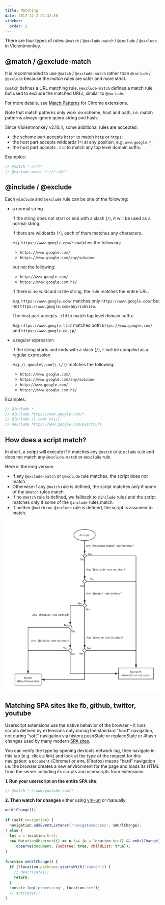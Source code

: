 ```yaml
---
title: Matching
date: 2017-12-2 22:32:50
sidebar:
  order: 2
---
```


There are four types of rules: `@match` / `@exclude-match` / `@include` / `@exclude` in Violentmonkey.

@match / @exclude-match
---

It is recommended to use `@match` / `@exclude-match` rather than `@include` / `@exclude` because the *match* rules are safer and more strict.

`@match` defines a URL matching rule. `@exclude-match` defines a match rule but used to exclude the matched URLs, similar to `@exclude`.

For more details, see [Match Patterns](https://developer.chrome.com/extensions/match_patterns) for Chrome extensions.

Note that match patterns only work on scheme, host and path, i.e. match patterns always ignore query string and hash.

Since Violentmonkey v2.10.4, some additional rules are accepted:

- the scheme part accepts `http*` to match `http` or `https`;
- the host part accepts wildcards (`*`) at any position, e.g. `www.google.*`;
- the host part accepts `.tld` to match any top level domain suffix.

Examples:

```js
// @match *://*/*
// @exclude-match *://*.tk/*
```

@include / @exclude
---

Each `@include` and `@exclude` rule can be one of the following:

- a normal string

  If the string does not start or end with a slash (`/`), it will be used as a normal string.

  If there are wildcards (`*`), each of them matches any characters.

  e.g. `https://www.google.com/*` matches the following:
  - `https://www.google.com/`
  - `https://www.google.com/any/subview`

  but not the following:
  - `http://www.google.com/`
  - `https://www.google.com.hk/`

  If there is no wildcard in the string, the rule matches the entire URL.

  e.g. `https://www.google.com/` matches only `https://www.google.com/` but not `https://www.google.com/any/subview`.

  The host part accepts `.tld` to match top level domain suffix.

  e.g. `https://www.google.tld/` matches both `https://www.google.com/` and `https://www.google.co.jp/`.

- a regular expression

  If the string starts and ends with a slash (`/`), it will be compiled as a regular expression.

  e.g. `/\.google\.com[\.\/]/` matches the following:
  - `https://www.google.com/`,
  - `https://www.google.com/any/subview`
  - `http://www.google.com/`
  - `https://www.google.com.hk/`

Examples:

```js
// @include *
// @include https://www.google.com/*
// @include /\.com\.hk\//
// @exclude https://www.google.com/exact/url
```

How does a script match?
---

In short, a script will execute if it matches any `@match` or `@include` rule and does not match any `@exclude-match` or `@exclude` rule.

Here is the long version:

- If any `@exclude-match` or `@exclude` rule matches, the script does not match.
- Otherwise if any `@match` rule is defined, the script matches only if some of the `@match` rules match.
- If no `@match` rule is defined, we fallback to `@include` rules and the script matches only if some of the `@include` rules match.
- If neither `@match` nor `@include` rule is defined, the script is assumed to match.

![match.png](match.png)

Matching SPA sites like fb, github, twitter, youtube
---

Userscript extensions use the native behavior of the browser - it runs scripts defined by extensions only during the standard "hard" navigation, not during "soft" navigation via history.pushState or replaceState or #hash changes used by many modern [SPA sites](https://en.wikipedia.org/wiki/Single-page_application).

You can verify the type by opening devtools network log, then navigate in this tab (e.g. click a link) and look at the type of the request for this navigation: a `Document` (Chrome) or `HTML` (Firefox) means "hard" navigation i.e. the browser creates a new environment for the page and loads its HTML from the server including its scripts and userscripts from extensions.

**1. Run your userscript on the entire SPA site:**
```js
// @match *://www.youtube.com/*
```
**2. Then watch for changes** either using [vm-url](https://github.com/violentmonkey/vm-url) or manually:

```js
onUrlChange();

if (self.navigation) {
  navigation.addEventListener('navigatesuccess', onUrlChange);
} else {
  let u = location.href;
  new MutationObserver(() => u !== (u = location.href) && onUrlChange())
    .observe(document, {subtree: true, childList: true});
}

function onUrlChange() {
  if (!location.pathname.startsWith('/watch')) {
    // deactivate();
    return;
  }
  console.log('processing', location.href);
  // activate();
}
```
